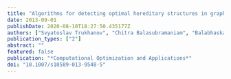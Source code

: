 ```yaml
---
title: "Algorithms for detecting optimal hereditary structures in graphs, with application to clique relaxations"
date: 2013-09-01
publishDate: 2020-08-10T18:27:50.435177Z
authors: ["Svyatoslav Trukhanov", "Chitra Balasubramaniam", "Balabhaskar Balasundaram", "Sergiy Butenko"]
publication_types: ["2"]
abstract: ""
featured: false
publication: "*Computational Optimization and Applications*"
doi: "10.1007/s10589-013-9548-5"
---
```



